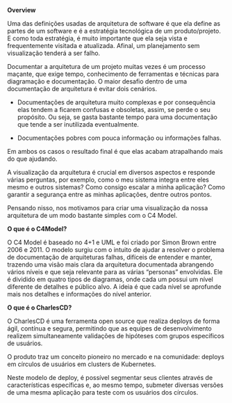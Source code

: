 

**Overview**

Uma das definições usadas de arquitetura de software é que ela define as partes de um software e é a estratégia tecnológica de um produto/projeto. E como toda estratégia, é muito importante que ela seja vista e frequentemente visitada e atualizada. Afinal, um planejamento sem visualização tenderá a ser falho. 

Documentar a arquitetura de um projeto muitas vezes é um processo maçante, que exige tempo, conhecimento de ferramentas e técnicas para diagramação e documentação. O maior desafio dentro de uma documentação de arquitetura é evitar dois cenários.

- Documentações de arquitetura muito complexas e por consequência elas tendem a ficarem confusas e obsoletas, assim, se perde o seu propósito. Ou seja, se gasta bastante tempo para uma documentação que tende a ser inutilizada eventualmente.

- Documentações pobres com pouca informação ou informações falhas. 

Em ambos os casos o resultado final é que elas acabam atrapalhando mais do que ajudando.


A visualização da arquitetura é crucial em diversos aspectos e responde várias perguntas, por exemplo, como o meu sistema integra entre eles mesmo e outros sistemas? Como consigo escalar a minha aplicação? Como garantir a segurança entre as minhas aplicações, dentre outros pontos.


Pensando nisso, nos motivamos para criar uma visualização da nossa arquitetura de um modo bastante simples com o C4 Model.



**O que é o C4Model?**

 O C4 Model é baseado no 4+1 e UML e foi criado por Simon Brown entre 2006 e 2011. O modelo surgiu com o intuito de ajudar a resolver o problema de documentação de arquiteturas falhas, difíceis de entender e manter, trazendo uma visão mais clara da arquitetura documentada abrangendo vários níveis e que seja relevante para as várias “personas” envolvidas. Ele é dividido em quatro tipos de diagramas, onde cada um possui um nível diferente de detalhes e público alvo. A ideia é que cada nível se aprofunde mais nos detalhes e informações do nível anterior. 



**O que é o CharlesCD?**

O CharlesCD é uma ferramenta open source que realiza deploys de forma ágil, contínua e segura, permitindo que as equipes de desenvolvimento realizem simultaneamente validações de hipóteses com grupos específicos de usuários. 

O produto traz um conceito pioneiro no mercado e na comunidade: deploys em círculos de usuários em clusters de Kubernetes. 

Neste modelo de deploy, é possível segmentar seus clientes através de características específicas e, ao mesmo tempo, submeter diversas versões de uma mesma aplicação para teste com os usuários dos círculos. 